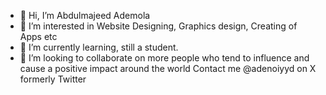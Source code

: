 - 👋 Hi, I’m Abdulmajeed Ademola 
- 👀 I’m interested in Website Designing, Graphics design, Creating of Apps etc
- 🌱 I’m currently learning, still a student.
- 💞️ I’m looking to collaborate on more people who tend to influence and cause a positive impact around the world 
  Contact me @adenoiyyd on X formerly Twitter

<!---
Ademola4ty/Ademola4ty is a ✨ special ✨ repository because its `README.md` (this file) appears on your GitHub profile.
You can click the Preview link to take a look at your changes.
--->
